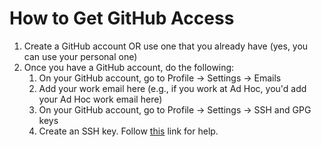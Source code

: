 # How to Get GitHub Access

1. Create a GitHub account OR use one that you already have (yes, you can use your personal one)
2. Once you have a GitHub account, do the following:
    1. On your GitHub account, go to Profile → Settings → Emails
    2. Add your work email here (e.g., if you work at Ad Hoc, you'd add your Ad Hoc work email here)
    3. On your GitHub account, go to Profile → Settings → SSH and GPG keys
    4. Create an SSH key. Follow [this](https://docs.github.com/en/authentication/connecting-to-github-with-ssh/adding-a-new-ssh-key-to-your-github-account) link for help.